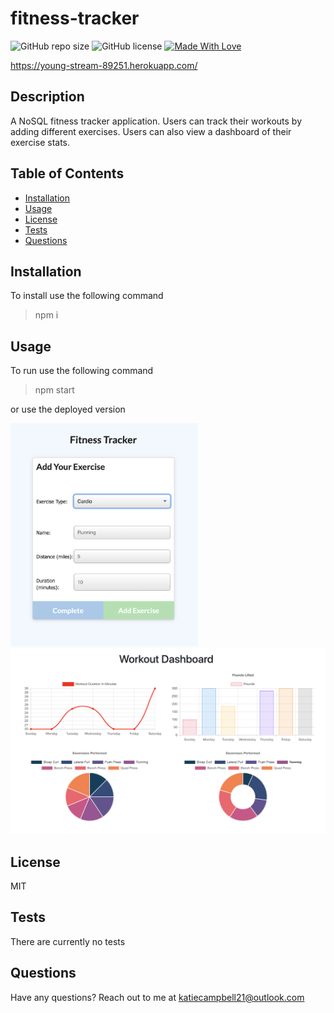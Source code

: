 # fitness-tracker
  

  ![GitHub repo size](https://img.shields.io/github/repo-size/katiec2116/fitness-tracker) ![GitHub license](https://img.shields.io/badge/license-MIT-green.svg) [![Made With Love](https://img.shields.io/badge/Made%20With-Love-orange.svg)](https://github.com/chetanraj/awesome-github-badges)

https://young-stream-89251.herokuapp.com/


## Description 
A NoSQL fitness tracker application. Users can track their workouts by adding different exercises. Users can also view a dashboard of their exercise stats.



## Table of Contents
- [Installation](#installation)
- [Usage](#usage)
- [License](#license)
- [Tests](#tests)
- [Questions](#questions)




## Installation

To install use the following command

> npm i



## Usage

To run use the following command

> npm start

or use the deployed version

<img src=tracker.png width=300px>
<img src=dashboard.png width=600px>



## License

MIT




## Tests

There are currently no tests



## Questions

Have any questions? Reach out to me at katiecampbell21@outlook.com

